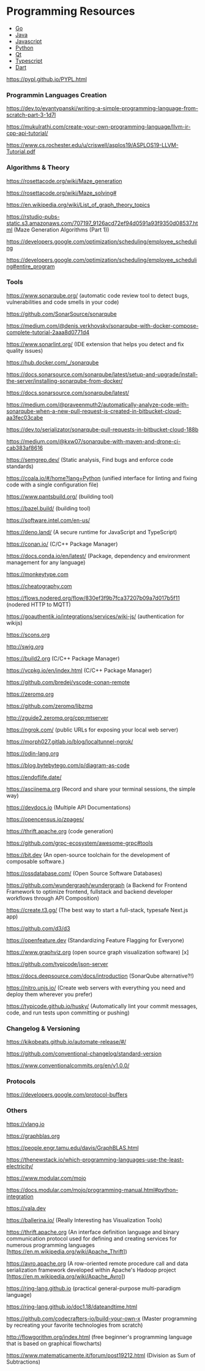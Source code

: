 # Programming Resources

* [Go](./Go/)
* [Java](./Java/)
* [Javascript](./Javascript/)
* [Python](./Python/)
* [Qt](./Qt/)
* [Typescript](./Typescript/)
* [Dart](./DART.md)

https://pypl.github.io/PYPL.html

### Programmin Languages Creation

https://dev.to/evantypanski/writing-a-simple-programming-language-from-scratch-part-3-1d7l

https://mukulrathi.com/create-your-own-programming-language/llvm-ir-cpp-api-tutorial/

https://www.cs.rochester.edu/u/criswell/asplos19/ASPLOS19-LLVM-Tutorial.pdf

### Algorithms & Theory

https://rosettacode.org/wiki/Maze_generation

https://rosettacode.org/wiki/Maze_solving#

https://en.wikipedia.org/wiki/List_of_graph_theory_topics

https://rstudio-pubs-static.s3.amazonaws.com/707197_9126acd72ef94d0591a93f9350d08537.html (Maze Generation Algorithms (Part 1))

https://developers.google.com/optimization/scheduling/employee_scheduling

https://developers.google.com/optimization/scheduling/employee_scheduling#entire_program

### Tools

https://www.sonarqube.org/ (automatic code review tool to detect bugs, vulnerabilities and code smells in your code)

https://github.com/SonarSource/sonarqube

https://medium.com/@denis.verkhovsky/sonarqube-with-docker-compose-complete-tutorial-2aaa8d0771d4

https://www.sonarlint.org/ (IDE extension that helps you detect and fix quality issues)

https://hub.docker.com/_/sonarqube

https://docs.sonarsource.com/sonarqube/latest/setup-and-upgrade/install-the-server/installing-sonarqube-from-docker/

https://docs.sonarsource.com/sonarqube/latest/

https://medium.com/@praveenmuth2/automatically-analyze-code-with-sonarqube-when-a-new-pull-request-is-created-in-bitbucket-cloud-aa3fec03cabe

https://dev.to/serializator/sonarqube-pull-requests-in-bitbucket-cloud-188b

https://medium.com/@kxw07/sonarqube-with-maven-and-drone-ci-cab383af8616

https://semgrep.dev/ (Static analysis, Find bugs and enforce code standards)

https://coala.io/#/home?lang=Python (unified interface for linting and fixing code with a single configuration file)

https://www.pantsbuild.org/ (building tool)

https://bazel.build/ (building tool)

https://software.intel.com/en-us/

https://deno.land/ (A secure runtime for JavaScript and TypeScript)

https://conan.io/ (C/C++ Package Manager)

https://docs.conda.io/en/latest/ (Package, dependency and environment management for any language)

https://monkeytype.com

https://cheatography.com

https://flows.nodered.org/flow/830ef3f9b7fca37207b09a7d017b5f11 (nodered HTTP to MQTT)

https://goauthentik.io/integrations/services/wiki-js/ (authentication for wikijs)

https://scons.org

http://swig.org

https://build2.org (C/C++ Package Manager)

https://vcpkg.io/en/index.html (C/C++ Package Manager)

https://github.com/bredej/vscode-conan-remote

https://zeromq.org

https://github.com/zeromq/libzmq

http://zguide2.zeromq.org/cpp:mtserver

https://ngrok.com/ (public URLs for exposing your local web server)

https://morph027.gitlab.io/blog/localtunnel-ngrok/

https://odin-lang.org

https://blog.bytebytego.com/p/diagram-as-code

https://endoflife.date/

https://asciinema.org (Record and share your terminal sessions, the simple way)

https://devdocs.io (Multiple API Documentations)

https://opencensus.io/zpages/

https://thrift.apache.org (code generation)

https://github.com/grpc-ecosystem/awesome-grpc#tools

https://bit.dev (An open-source toolchain for the development of composable software.)

https://ossdatabase.com/ (Open Source Software Databases)

https://github.com/wundergraph/wundergraph (a Backend for Frontend Framework to optimize frontend, fullstack and backend developer workflows through API Composition)

https://create.t3.gg/ (The best way to start a full-stack, typesafe Next.js app)

https://github.com/d3/d3

https://openfeature.dev (Standardizing Feature Flagging for Everyone)

https://www.graphviz.org (open source graph visualization software) [x]

https://github.com/typicode/json-server

https://docs.deepsource.com/docs/introduction (SonarQube alternative?!)

https://nitro.unjs.io/ (Create web servers with everything you need and deploy them wherever you prefer)

https://typicode.github.io/husky/ (Automatically lint your commit messages, code, and run tests upon committing or pushing)

### Changelog & Versioning

https://kikobeats.github.io/automate-release/#/

https://github.com/conventional-changelog/standard-version

https://www.conventionalcommits.org/en/v1.0.0/

### Protocols

https://developers.google.com/protocol-buffers

### Others

https://vlang.io

https://graphblas.org

https://people.engr.tamu.edu/davis/GraphBLAS.html

https://thenewstack.io/which-programming-languages-use-the-least-electricity/

https://www.modular.com/mojo

https://docs.modular.com/mojo/programming-manual.html#python-integration

https://vala.dev

https://ballerina.io/ (Really Interesting has Visualization Tools)

https://thrift.apache.org (An interface definition language and binary communication protocol used for defining and creating services for numerous programming languages [https://en.m.wikipedia.org/wiki/Apache_Thrift])

https://avro.apache.org (A row-oriented remote procedure call and data serialization framework developed within Apache's Hadoop project [https://en.m.wikipedia.org/wiki/Apache_Avro])

https://ring-lang.github.io (practical general-purpose multi-paradigm language)

https://ring-lang.github.io/doc1.18/dateandtime.html

https://github.com/codecrafters-io/build-your-own-x (Master programming by recreating your favorite technologies from scratch)

http://flowgorithm.org/index.html (free beginner's programming language that is based on graphical flowcharts)

https://www.matematicamente.it/forum/post19212.html (Division as Sum of Subtractions)